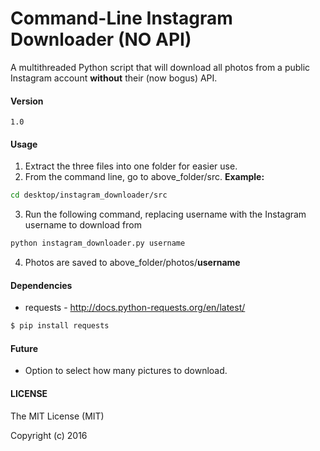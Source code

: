 # Command-Line Instagram Downloader (NO API)
A multithreaded Python script that will download all photos from a public Instagram account **without** their (now bogus) API.

#### Version
    1.0
    
#### Usage
1. Extract the three files into one folder for easier use.
2. From the command line, go to above_folder/src. **Example:**
```sh
cd desktop/instagram_downloader/src
````
3. Run the following command, replacing username with the Instagram username to download from

```sh
python instagram_downloader.py username
````
4. Photos are saved to above_folder/photos/**username**

#### Dependencies
* requests - http://docs.python-requests.org/en/latest/
```sh
$ pip install requests
````

#### Future
* Option to select how many pictures to download.

#### LICENSE

The MIT License (MIT)

Copyright (c) 2016
